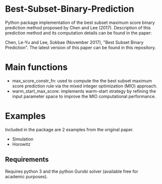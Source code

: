 # Best-Subset-Binary-Prediction

Python package implementation of the best subset maximum score binary prediction method proposed by Chen and Lee (2017). Description of this prediction method and its computation details can be found in the paper:

Chen, Le-Yu and Lee, Sokbae (November 2017), "Best Subset Binary Prediction". The latest version of this paper can be found in this repository.

# Main functions
- max_score_constr_fn: used to compute the the best subset maximum score prediction rule via the mixed integer optimization (MIO) approach.
- warm_start_max_score: implements warm-start strategy by refining the input parameter space to improve the MIO computational performance.

# Examples
Included in the package are 2 examples from the original paper.
- Simulation
- Horowitz

## Requirements
Requires python 3 and the python Gurobi solver (available free for academic purposes).
